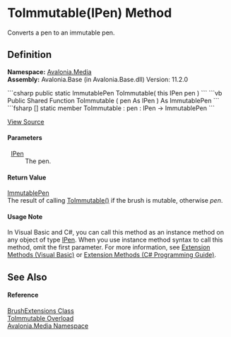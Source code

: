 # ToImmutable(IPen) Method


Converts a pen to an immutable pen.



## Definition
**Namespace:** <a href="N_Avalonia_Media">Avalonia.Media</a>  
**Assembly:** Avalonia.Base (in Avalonia.Base.dll) Version: 11.2.0

<Tabs groupId="api-code-preview">
<TabItem value="csharp" label="C#">
```csharp
public static ImmutablePen ToImmutable(
	this IPen pen
)
```
</TabItem>
<TabItem value="vb" label="VB">
```vb
<ExtensionAttribute>
Public Shared Function ToImmutable ( 
	pen As IPen
) As ImmutablePen
```
</TabItem>
<TabItem value="fsharp" label="F#">
```fsharp
[<ExtensionAttribute>]
static member ToImmutable : 
        pen : IPen -> ImmutablePen 
```
</TabItem>
</Tabs>



<a href="https://github.com/AvaloniaUI/Avalonia/tree/master/src/Avalonia.Base/Media/BrushExtensions.cs#L50" title="View the source code">View Source</a>



#### Parameters
<dl><dt>  <a href="T_Avalonia_Media_IPen">IPen</a></dt><dd>The pen.</dd></dl>

#### Return Value
<a href="T_Avalonia_Media_Immutable_ImmutablePen">ImmutablePen</a>  
The result of calling <a href="M_Avalonia_Media_Pen_ToImmutable">ToImmutable()</a> if the brush is mutable, otherwise *pen*.

#### Usage Note
In Visual Basic and C#, you can call this method as an instance method on any object of type <a href="T_Avalonia_Media_IPen">IPen</a>. When you use instance method syntax to call this method, omit the first parameter. For more information, see <a href="https://docs.microsoft.com/dotnet/visual-basic/programming-guide/language-features/procedures/extension-methods" target="_blank" rel="noopener noreferrer">Extension Methods (Visual Basic)</a> or <a href="https://docs.microsoft.com/dotnet/csharp/programming-guide/classes-and-structs/extension-methods" target="_blank" rel="noopener noreferrer">Extension Methods (C# Programming Guide)</a>.

## See Also


#### Reference
<a href="T_Avalonia_Media_BrushExtensions">BrushExtensions Class</a>  
<a href="Overload_Avalonia_Media_BrushExtensions_ToImmutable">ToImmutable Overload</a>  
<a href="N_Avalonia_Media">Avalonia.Media Namespace</a>  
